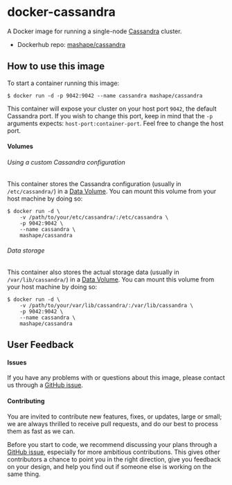 # docker-cassandra

A Docker image for running a single-node [Cassandra](http://cassandra.apache.org/) cluster.

- Dockerhub repo: [mashape/cassandra](https://registry.hub.docker.com/u/mashape/cassandra/)

## How to use this image

To start a container running this image:

```shell
$ docker run -d -p 9042:9042 --name cassandra mashape/cassandra
```

This container will expose your cluster on your host port `9042`, the default Cassandra port. If you wish to change this port, keep in mind that the `-p` arguments expects: `host-port:container-port`. Feel free to change the host port.

#### Volumes

###### Using a custom Cassandra configuration

This container stores the Cassandra configuration (usually in `/etc/cassandra/`) in a [Data Volume][docker-data-volume]. You can mount this volume from your host machine by doing so:

```shell
$ docker run -d \
    -v /path/to/your/etc/cassandra/:/etc/cassandra \
    -p 9042:9042 \
    --name cassandra \
    mashape/cassandra
```

###### Data storage

This container also stores the actual storage data (usually in `/var/lib/cassandra/`) in a [Data Volume][docker-data-volume]. You can mount this volume from your host machine by doing so:

```shell
$ docker run -d \
    -v /path/to/your/var/lib/cassandra/:/var/lib/cassandra \
    -p 9042:9042 \
    --name cassandra \
    mashape/cassandra
```

## User Feedback

#### Issues

If you have any problems with or questions about this image, please contact us through a [GitHub issue][github-new-issue].

#### Contributing

You are invited to contribute new features, fixes, or updates, large or small; we are always thrilled to receive pull requests, and do our best to process them as fast as we can.

Before you start to code, we recommend discussing your plans through a [GitHub issue][github-new-issue], especially for more ambitious contributions. This gives other contributors a chance to point you in the right direction, give you feedback on your design, and help you find out if someone else is working on the same thing.

[github-new-issue]: https://github.com/Mashape/docker-cassandra/issues/new
[docker-data-volume]: https://docs.docker.com/userguide/dockervolumes/
